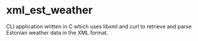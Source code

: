 # xml_est_weather
CLI application written in C which uses libxml and curl to retrieve and parse Estonian weather data in the XML format. 
